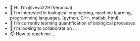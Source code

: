 - 👋 Hi, I’m @vevo229 (Veronica)
- 👀 I’m interested in biological engineering, machine learning, programming languages, (python, C++, matlab, html)
- 🌱 I’m currently learning quantification of biological processes
- 💞️ I’m looking to collaborate on ...
- 📫 How to reach me ...

<!---
vevo229/vevo229 is a ✨ special ✨ repository because its `README.md` (this file) appears on your GitHub profile.
You can click the Preview link to take a look at your changes.
--->

